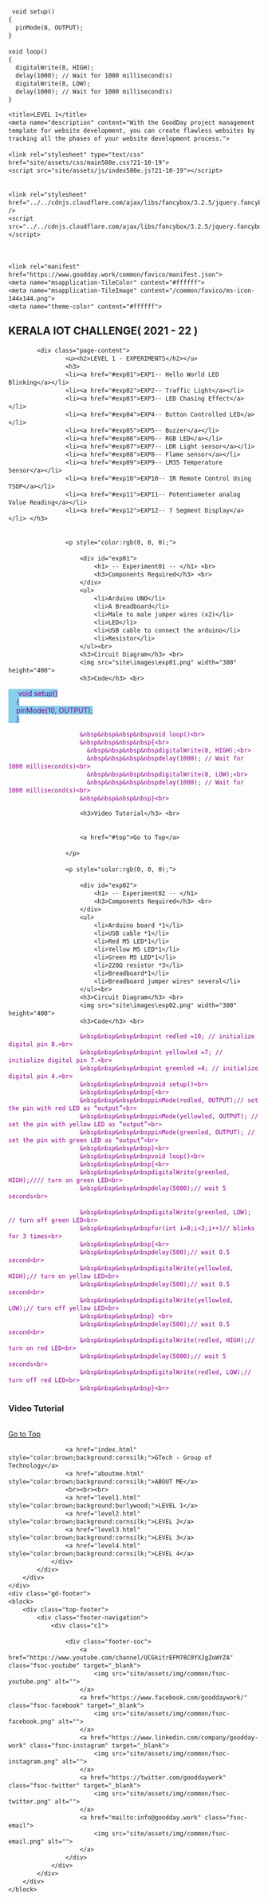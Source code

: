 

```
 void setup()
{
  pinMode(8, OUTPUT);
}

void loop()
{
  digitalWrite(8, HIGH);
  delay(1000); // Wait for 1000 millisecond(s)
  digitalWrite(8, LOW);
  delay(1000); // Wait for 1000 millisecond(s)
}

```


<!DOCTYPE html>
<html>


<!-- Mirrored from www.goodday.work/templates/website-development by HTTrack Website Copier/3.x [XR&CO'2014], Sun, 26 Dec 2021 13:06:13 GMT -->
<!-- Added by HTTrack --><meta http-equiv="content-type" content="text/html;charset=UTF-8" /><!-- /Added by HTTrack -->
<head>
    <meta charset="UTF-8">
    <meta http-equiv="X-UA-Compatible" content="IE=8; IE=9">
    <meta name="viewport" content="width=device-width, initial-scale=1.0">


    <title>LEVEL 1</title>
    <meta name="description" content="With the GoodDay project management template for website development, you can create flawless websites by tracking all the phases of your website development process.">

    <link rel="stylesheet" type="text/css" href="site/assets/css/main580e.css?21-10-19">
    <script src="site/assets/js/index580e.js?21-10-19"></script>


    <link rel="stylesheet" href="../../cdnjs.cloudflare.com/ajax/libs/fancybox/3.2.5/jquery.fancybox.min.css" />
    <script src="../../cdnjs.cloudflare.com/ajax/libs/fancybox/3.2.5/jquery.fancybox.min.js"></script>


    
    <link rel="manifest" href="https://www.goodday.work/common/favico/manifest.json">
    <meta name="msapplication-TileColor" content="#ffffff">
    <meta name="msapplication-TileImage" content="/common/favico/ms-icon-144x144.png">
    <meta name="theme-color" content="#ffffff">

</head>

<body class="page-templates page-template-view">
    <div class="main-navigation ">
        <div class="nav-web">
            <div class="menu-container">
                <h2 align="left">
                    KERALA IOT CHALLENGE( 2021 - 22 )
                </h2>
            </div>
        </div>
    </div>
    <div class="gd-section white h-90">
        <div class="gd-block ">
        </div>
    </div>
    <div class="gd-page-with-subnav m-t-40">
        <div class="gd-block">
            
            <div class="page-content">
                    <u><h2>LEVEL 1 - EXPERIMENTS</h2></u>
                    <h3>
                    <li><a href="#exp01">EXP1-- Hello World LED Blinking</a></li>
                    <li><a href="#exp02">EXP2-- Traffic Light</a></li>
                    <li><a href="#exp03">EXP3-- LED Chasing Effect</a></li>   
                    <li><a href="#exp04">EXP4-- Button Controlled LED</a></li>
                    <li><a href="#exp05">EXP5-- Buzzer</a></li>   
                    <li><a href="#exp06">EXP6-- RGB LED</a></li>   
                    <li><a href="#exp07">EXP7-- LDR Light sensor</a></li>   
                    <li><a href="#exp08">EXP8-- Flame sensor</a></li>   
                    <li><a href="#exp09">EXP9-- LM35 Temperature Sensor</a></li>   
                    <li><a href="#exp10">EXP10-- IR Remote Control Using TSOP</a></li>   
                    <li><a href="#exp11">EXP11-- Potentiometer analog Value Reading</a></li>
                    <li><a href="#exp12">EXP12-- 7 Segment Display</a></li> </h3>                  

                       
                    <p style="color:rgb(0, 0, 0);"> 
                        
                        <div id="exp01">   
                            <h1> -- Experiment01 -- </h1> <br>         
                            <h3>Components Required</h3> <br>
                        </div>  
                        <ul>
                            <li>Arduino UNO</li>
                            <li>A Breadboard</li>
                            <li>Male to male jumper wires (x2)</li>
                            <li>LED</li>
                            <li>USB cable to connect the arduino</li>
                            <li>Resistor</li>
                        </ul><br>
                        <h3>Circuit Diagram</h3> <br>
                        <img src="site\images\exp01.png" width="300" height="400">
                        <h3>Code</h3> <br>

<span style="color:darkmagenta;background:skyblue;"> 
                        &nbsp&nbsp&nbsp&nbsp void setup() <br>
                        &nbsp&nbsp&nbsp&nbsp{<br>
                        &nbsp&nbsp&nbsp&nbsppinMode(10, OUTPUT);<br>
                        &nbsp&nbsp&nbsp&nbsp}<br>

                        &nbsp&nbsp&nbsp&nbspvoid loop()<br>
                        &nbsp&nbsp&nbsp&nbsp{<br>
                          &nbsp&nbsp&nbsp&nbspdigitalWrite(8, HIGH);<br>
                          &nbsp&nbsp&nbsp&nbspdelay(1000); // Wait for 1000 millisecond(s)<br>
                          &nbsp&nbsp&nbsp&nbspdigitalWrite(8, LOW);<br>
                          &nbsp&nbsp&nbsp&nbspdelay(1000); // Wait for 1000 millisecond(s)<br>
                        &nbsp&nbsp&nbsp&nbsp}<br>

</span> 

                        <h3>Video Tutorial</h3> <br>
                        

                        <a href="#top">Go to Top</a>

                    </p>

                    <p style="color:rgb(0, 0, 0);"> 
                        
                        <div id="exp02">   
                            <h1> -- Experiment02 -- </h1>          
                            <h3>Components Required</h3> <br>
                        </div>  
                        <ul>
                            <li>Arduino board *1</li>
                            <li>USB cable *1</li>
                            <li>Red M5 LED*1</li>
                            <li>Yellow M5 LED*1</li>
                            <li>Green M5 LED*1</li>
                            <li>220Ω resistor *3</li>
                            <li>Breadboard*1</li>
                            <li>Breadboard jumper wires* several</li>
                        </ul><br>
                        <h3>Circuit Diagram</h3> <br>
                        <img src="site\images\exp02.png" width="300" height="400">
                        <h3>Code</h3> <br>
<span style="color:darkmagenta;background:skyblue;"> 

                        &nbsp&nbsp&nbsp&nbspint redled =10; // initialize digital pin 8.<br>
                        &nbsp&nbsp&nbsp&nbspint yellowled =7; // initialize digital pin 7.<br>
                        &nbsp&nbsp&nbsp&nbspint greenled =4; // initialize digital pin 4.<br>
                        &nbsp&nbsp&nbsp&nbspvoid setup()<br>
                        &nbsp&nbsp&nbsp&nbsp{<br>
                        &nbsp&nbsp&nbsp&nbsppinMode(redled, OUTPUT);// set the pin with red LED as “output”<br>
                        &nbsp&nbsp&nbsp&nbsppinMode(yellowled, OUTPUT); // set the pin with yellow LED as “output”<br>
                        &nbsp&nbsp&nbsp&nbsppinMode(greenled, OUTPUT); // set the pin with green LED as “output”<br>
                        &nbsp&nbsp&nbsp&nbsp}<br>
                        &nbsp&nbsp&nbsp&nbspvoid loop()<br>
                        &nbsp&nbsp&nbsp&nbsp{<br>
                        &nbsp&nbsp&nbsp&nbspdigitalWrite(greenled, HIGH);//// turn on green LED<br>
                        &nbsp&nbsp&nbsp&nbspdelay(5000);// wait 5 seconds<br>

                        &nbsp&nbsp&nbsp&nbspdigitalWrite(greenled, LOW); // turn off green LED<br>
                        &nbsp&nbsp&nbsp&nbspfor(int i=0;i<3;i++)// blinks for 3 times<br>
                        &nbsp&nbsp&nbsp&nbsp{<br>
                        &nbsp&nbsp&nbsp&nbspdelay(500);// wait 0.5 second<br>
                        &nbsp&nbsp&nbsp&nbspdigitalWrite(yellowled, HIGH);// turn on yellow LED<br>
                        &nbsp&nbsp&nbsp&nbspdelay(500);// wait 0.5 second<br>
                        &nbsp&nbsp&nbsp&nbspdigitalWrite(yellowled, LOW);// turn off yellow LED<br>
                        &nbsp&nbsp&nbsp&nbsp} <br>
                        &nbsp&nbsp&nbsp&nbspdelay(500);// wait 0.5 second<br>
                        &nbsp&nbsp&nbsp&nbspdigitalWrite(redled, HIGH);// turn on red LED<br>
                        &nbsp&nbsp&nbsp&nbspdelay(5000);// wait 5 seconds<br>
                        &nbsp&nbsp&nbsp&nbspdigitalWrite(redled, LOW);// turn off red LED<br>
                        &nbsp&nbsp&nbsp&nbsp}<br>
</span>
                        <h3>Video Tutorial</h3> <br>
                        <a href="#top">Go to Top</a>
                    </p>
            </div>
            <div class="sub-nav gd-left-navigation">
                <div class="menu" >

                    <a href="index.html" style="color:brown;background:cornsilk;">GTech - Group of Technology</a>
                    <a href="aboutme.html" style="color:brown;background:cornsilk;">ABOUT ME</a>
                    <br><br><br>
                    <a href="level1.html" style="color:brown;background:burlywood;">LEVEL 1</a>
                    <a href="level2.html" style="color:brown;background:cornsilk;">LEVEL 2</a>
                    <a href="level3.html" style="color:brown;background:cornsilk;">LEVEL 3</a>
                    <a href="level4.html" style="color:brown;background:cornsilk;">LEVEL 4</a>
                </div>
            </div>
        </div>
    </div>
    <div class="gd-footer">
    <block>
        <div class="top-footer">
            <div class="footer-navigation">
                <div class="c1">

                    <div class="footer-soc">
                        <a href="https://www.youtube.com/channel/UCGkitrEFM78C0YXJgZoWYZA" class="fsoc-youtube" target="_blank">
                            <img src="site/assets/img/common/fsoc-youtube.png" alt="">
                        </a>
                        <a href="https://www.facebook.com/gooddaywork/" class="fsoc-facebook" target="_blank">
                            <img src="site/assets/img/common/fsoc-facebook.png" alt="">
                        </a>
                        <a href="https://www.linkedin.com/company/goodday-work" class="fsoc-instagram" target="_blank">
                            <img src="site/assets/img/common/fsoc-instagram.png" alt="">
                        </a>
                        <a href="https://twitter.com/gooddaywork" class="fsoc-twitter" target="_blank">
                            <img src="site/assets/img/common/fsoc-twitter.png" alt="">
                        </a>
                        <a href="mailto:info@goodday.work" class="fsoc-email">
                            <img src="site/assets/img/common/fsoc-email.png" alt="">
                        </a>
                    </div>
                </div>
            </div>
        </div>
    </block>
</div>
</body>
</html>
